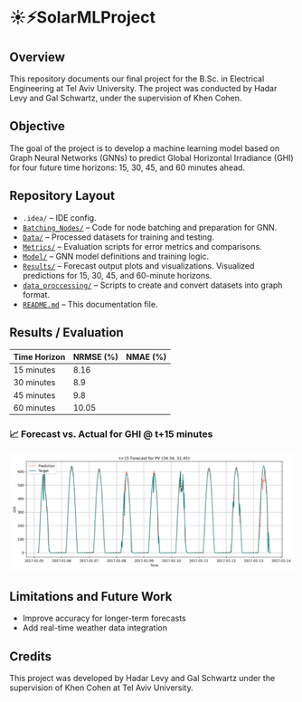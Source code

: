 # ☀️⚡SolarMLProject
## Overview
This repository documents our final project for the B.Sc. in Electrical Engineering at Tel Aviv University.
The project was conducted by Hadar Levy and Gal Schwartz, under the supervision of Khen Cohen.

## Objective
The goal of the project is to develop a machine learning model based on Graph Neural Networks (GNNs) to predict Global Horizontal Irradiance (GHI) for four future time horizons: 15, 30, 45, and 60 minutes ahead.

## Repository Layout
- `.idea/` – IDE config.
- [`Batching_Nodes/`](./Batching_Nodes) – Code for node batching and preparation for GNN.
- [`Data/`](./Data) – Processed datasets for training and testing.
- [`Metrics/`](./Metrics) – Evaluation scripts for error metrics and comparisons.
- [`Model/`](./Model) – GNN model definitions and training logic.
- [`Results/`](./Results) – Forecast output plots and visualizations. Visualized predictions for 15, 30, 45, and 60-minute horizons.
- [`data_proccessing/`](./data_proccessing) – Scripts to create and convert datasets into graph format.
- [`README.md`](./README.md) – This documentation file.

## Results / Evaluation
| Time Horizon | NRMSE (%) | NMAE (%) |
|--------------|-----------|----------|
| 15 minutes   |    8.16   |          |
| 30 minutes   |    8.9    |          |
| 45 minutes   |    9.8    |          |
| 60 minutes   |    10.05  |          |

### 📈 Forecast vs. Actual for GHI @ t+15 minutes
![Actual Versus Prediction for 15 minutes forecasting](Results/Images/pv_forecast_t+15_all_range.png)

## Limitations and Future Work
- Improve accuracy for longer-term forecasts
- Add real-time weather data integration

## Credits
This project was developed by Hadar Levy and Gal Schwartz under the supervision of Khen Cohen at Tel Aviv University.

